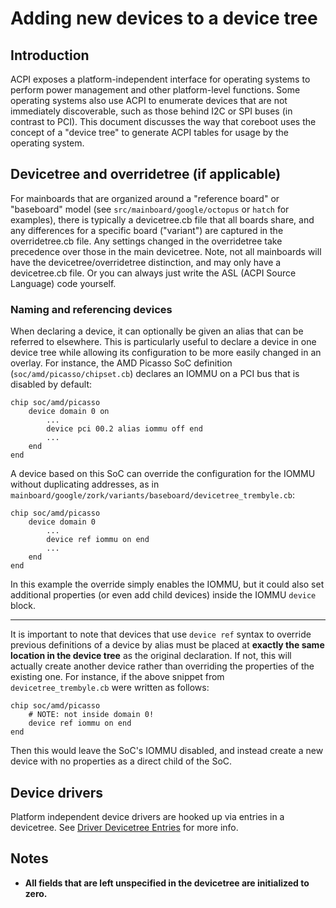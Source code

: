 # Adding new devices to a device tree

## Introduction

ACPI exposes a platform-independent interface for operating systems to perform
power management and other platform-level functions.  Some operating systems
also use ACPI to enumerate devices that are not immediately discoverable, such
as those behind I2C or SPI buses (in contrast to PCI).  This document discusses
the way that coreboot uses the concept of a "device tree" to generate ACPI
tables for usage by the operating system.

## Devicetree and overridetree (if applicable)

For mainboards that are organized around a "reference board" or "baseboard"
model (see ``src/mainboard/google/octopus`` or ``hatch`` for examples), there is
typically a devicetree.cb file that all boards share, and any differences for a
specific board ("variant") are captured in the overridetree.cb file.  Any
settings changed in the overridetree take precedence over those in the main
devicetree.  Note, not all mainboards will have the devicetree/overridetree
distinction, and may only have a devicetree.cb file.  Or you can always just
write the ASL (ACPI Source Language) code yourself.

### Naming and referencing devices

When declaring a device, it can optionally be given an alias that can be
referred to elsewhere. This is particularly useful to declare a device in one
device tree while allowing its configuration to be more easily changed in an
overlay. For instance, the AMD Picasso SoC definition
(`soc/amd/picasso/chipset.cb`) declares an IOMMU on a PCI bus that is disabled
by default:

```
chip soc/amd/picasso
	device domain 0 on
		...
		device pci 00.2 alias iommu off end
		...
	end
end
```

A device based on this SoC can override the configuration for the IOMMU without
duplicating addresses, as in
`mainboard/google/zork/variants/baseboard/devicetree_trembyle.cb`:

```
chip soc/amd/picasso
	device domain 0
		...
		device ref iommu on end
		...
	end
end
```

In this example the override simply enables the IOMMU, but it could also
set additional properties (or even add child devices) inside the IOMMU `device`
block.

---

It is important to note that devices that use `device ref` syntax to override
previous definitions of a device by alias must be placed at **exactly the same
location in the device tree** as the original declaration. If not, this will
actually create another device rather than overriding the properties of the
existing one. For instance, if the above snippet from `devicetree_trembyle.cb`
were written as follows:

```
chip soc/amd/picasso
	# NOTE: not inside domain 0!
	device ref iommu on end
end
```

Then this would leave the SoC's IOMMU disabled, and instead create a new device
with no properties as a direct child of the SoC.

## Device drivers

Platform independent device drivers are hooked up via entries in a devicetree.
See [Driver Devicetree Entries](drivers/dt_entries.md) for more info.

## Notes

 - **All fields that are left unspecified in the devicetree are initialized to
   zero.**
